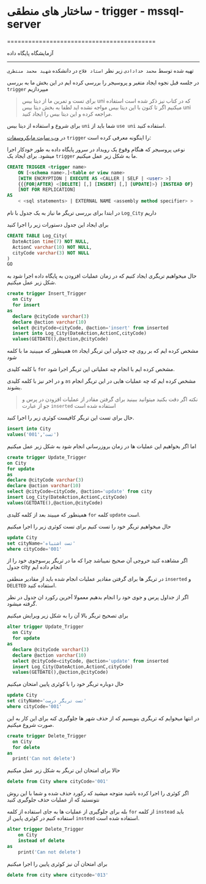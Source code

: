 # ساختار های منطقی - trigger - mssql-server

==========================================

آزمایشگاه پایگاه داده

------------------------------------------

تهیه شده توسط `محمد خدادادی` زیر نظر `استاد فلاح` در دانشکده `شهید محمد منتظری`  

در جلسه قبل نجوه ایجاد متغیر و پروسیجر را بررسی کرده ایم در این بخش ما به بررسی `trigger` میپردازیم

> برای تست و تمرین ما از دیتا بیس uni که در کتاب نیز ذکر شده است استفاده میکنیم اگر تا کنون با این دیتا بیس مواجه نشده اید لطفا به بخش دیتا بیس uni مراجعه کرده و این دیتا بیس را ایجاد کنید.

برای شروع و استفاده از دیتا بیس `uni` شما باید از `use uni` استفاده کنید.  

در [وب سایت مایکروسفات](https://docs.microsoft.com/en-us/sql/t-sql/statements/create-trigger-transact-sql?view=sql-server-ver15) `trigger` را اینگونه معرفی کرده است:  

نوعی پروسیجر که هنگام وقوع یک رویداد در سرور پایگاه داده به طور خودکار اجرا میشود.
برای ایجاد یک `trigger` ما به شکل زیر عمل میکنیم.  

`````````sql
CREATE TRIGGER <trigger name>
    ON [<schema name>.]<table or view name>
    [WITH ENCRYPTION | EXECUTE AS <CALLER | SELF | <user> >]
    {{{FOR|AFTER} <[DELETE] [,] [INSERT] [,] [UPDATE]>} |INSTEAD OF}
    [NOT FOR REPLICATION]
AS
    < <sql statements> | EXTERNAL NAME <assembly method specifier> >
`````````

در ابتدا برای بررسی تریگر ما نیاز به یک جدول با نام `Log_City` داریم  

برای ایجاد این جدول دستورات زیر را اجرا کنید  

`````````sql
CREATE TABLE Log_City(
  DateAction time(7) NOT NULL,
  ActionC varchar(10) NOT NULL,
  cityCode varchar(3) NOT NULL
)
GO
`````````

حال میخواهیم تریگری ایجاد کنیم که در زمان عملیات افزودن به پایگاه داده اجرا شود به شکل زیر عمل میکنیم.  

`````````sql
create trigger Insert_Trigger
  on City
  for insert
as
  declare @cityCode varchar(3)
  declare @action varchar(10)
  select @cityCode=cityCode, @action='insert' from inserted
  insert into Log_City(DateAction,ActionC,cityCode)
  values(GETDATE(),@action,@cityCode)
`````````

همینطور که میبینید ما با کلمه `on`  مشخص کرده ایم که بر روی چه جدولی این تریگر ایجاد شود  

با کلمه کلیدی `for` مشخص کرده ایم با انجام چه عملیاتی این تریگر اجرا شود.  

و در اخر نیز با کلمه کلیدی `as` مشخص کرده ایم که چه عملیات  هایی در این تریگر انجام بشوند.  

>نکته اگر دقت بکنید میتوانید ببینید برای گرفتن مقادر از عملیات افزودن در پرس و جو از عبارت `inserted` استفاده شده است

حال برای تست این تریگر کافیست کوئری زیر را اجرا کنید.

`````````sql
insert into City
values('001','تست')
`````````

اما اگر بخواهیم این عملیات ها در زمان بروزرسانی انجام شود به شکل زیر عمل میکنیم

`````````sql
create trigger Update_Trigger
on City
for update
as
declare @cityCode varchar(3)
declare @action varchar(10)
select @cityCode=cityCode, @action='update' from city 
insert Log_City(DateAction,ActionC,cityCode)
values(GETDATE(),@action,@cityCode)
`````````

همینطور که میبیند بعد از کلمه کلیدی `for`  کلمه  `update` است.  

حال میخواهیم تریگر خود را تست کنیم برای تست کوئری زیر را اجرا میکنیم  

`````````sql
update City
set cityName='تست اشتباه'
where cityCode='001'
`````````

اگر مشاهده کنید خروجی آن صحیح نمیباشد چرا که ما در تریگر پرسوجوی خود را از جدول city انجام داده ایم  

در تریگر ها برای گرفتن مقادیر عملیات انجام شده باید از مقادیر منطقی `inserted` و `DELETED` استفاده کنید.  

اگر از جداول پرس و جوی خود را انجام بدهیم معمولا آخرین رکورد ان جدول در نظر گرفته میشود.  

برای تصحیح تریگر بالا آن را به شکل زیر ویرایش میکنیم  

`````````sql
alter trigger Update_Trigger
  on City
  for update
as
  declare @cityCode varchar(3)
  declare @action varchar(10)
  select @cityCode=cityCode, @action='update' from inserted
  insert Log_City(DateAction,ActionC,cityCode)
  values(GETDATE(),@action,@cityCode)
`````````

حال دوباره تریگر خود را با کوئری پایین امتحان میکنیم

`````````sql
update City
set cityName='تست تریگر درست'
where cityCode='001'
`````````

در انتها میخوایم که تریگری بنویسیم که از حذف شهر ها جلوگیری کنه برای این کار به این صورت شروع میکنیم.

`````````sql
create trigger Delete_Trigger
  on City
  for delete
as
  print('Can not delete')
`````````

حالا برای امتحان این تریگر به شکل زیر عمل میکنیم

`````````sql
delete from City where cityCode='001'
`````````

اگر کوئری را اجرا کرده باشید متوجه میشید که رکورد حذف شده و شما با این روش نتونستید که از عملیات حذف جلوگیری کنید  

بله برای جلوگیری از عملیات ها به جای استفاده از کلمه `for` از کلمه `instead` باید استفاده کنیم
در کوئری پایین از `instead`  استفاده شده است.  

`````````sql
alter trigger Delete_Trigger
    on City
    instead of delete
as
    print('Can not delete')
`````````

برای امتحان آن نیز کوئری پایین را اجرا میکنیم

`````````sql
delete from city where citycode='013'
`````````
